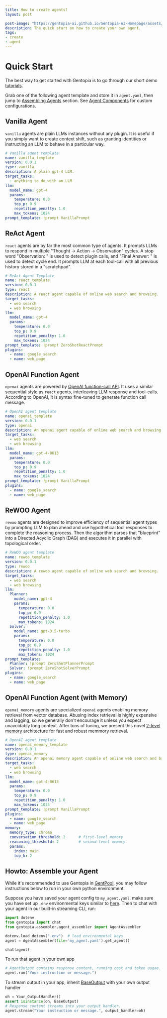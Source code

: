 ```yaml
---
title: How to create agents?
layout: post

post-image: "https://gentopia-ai.github.io/Gentopia-AI-Homepage/assets/images/agents.png"
description: The quick start on how to create your own agent.
tags:
- create
- agent
---
```

# Quick Start
The best way to get started with Gentopia is to go through our short demo [tutorials](https://www.youtube.com/playlist?list=PLZ2Bx-k4vH2dyvW9md5SHx4GBQOGoIJWr).

Grab one of the following agent template and store it in `agent.yaml`, then jump to [Assembling Agents](quick_start.md#howto-assemble-your-agent) section. 
See [Agent Components](agent_components.md) for custom configurations.

## Vanilla Agent
`vanilla` agents are plain LLMs instances without any plugin. 
It is useful if you simply want to create context shift, such as granting identities or instructing an LLM to behave in a particular way.

```yaml
# Vanilla agent template
name: vanilla_template
version: 0.0.1
type: vanilla
description: A plain gpt-4 LLM.
target_tasks:
  - anything to do with an LLM 
llm:
  model_name: gpt-4
  params:
    temperature: 0.0
    top_p: 0.9
    repetition_penalty: 1.0
    max_tokens: 1024
prompt_template: !prompt VanillaPrompt

```

## ReAct Agent
`react` agents are by far the most common type of agents. It prompts LLMs to respond in multiple "Thought -> Action -> Observation" cycles.
A stop word "Observation: " is used to detect plugin calls, and "Final Answer: " is used to detect cycle end.
It prompts LLM at each tool-call with all previous history stored in a "scratchpad". 

```yaml
# ReAct Agent Template
name: react_template
version: 0.0.1
type: react
description: A react agent capable of online web search and browsing.
target_tasks:
  - web search
  - web browsing
llm:
  model_name: gpt-4
  params:
    temperature: 0.0
    top_p: 0.9
    repetition_penalty: 1.0
    max_tokens: 1024
prompt_template: !prompt ZeroShotReactPrompt
plugins:
  - name: google_search
  - name: web_page
```

## OpenAI Function Agent
`openai` agents are powered by [OpenAI function-call API](https://openai.com/blog/function-calling-and-other-api-updates).
It uses a similar sequential style as `react` agents, interleaving LLM response and tool-calls. 
According to OpenAI, it is syntax fine-tuned to generate function call message.

```yaml
# OpenAI agent template
name: openai_template
version: 0.0.1
type: openai
description: An openai agent capable of online web search and browsing.
target_tasks:
  - web search
  - web browsing
llm:
  model_name: gpt-4-0613
  params:
    temperature: 0.0
    top_p: 0.9
    repetition_penalty: 1.0
    max_tokens: 1024
prompt_template: !prompt VanillaPrompt
plugins:
  - name: google_search
  - name: web_page
```

## ReWOO Agent
`rewoo` agents are designed to improve efficiency of sequential agent types by prompting LLM to plan ahead and use hypothetical
tool responses to complete the reasoning process. Then the algorithm parses that "blueprint" into a Directed Acyclic Graph (DAG)
and executes it in parallel with topological order.

```yaml
# ReWOO agent template
name: rewoo_template
version: 0.0.1
type: rewoo
description: A rewoo agent capable of online web search and browsing.
target_tasks:
  - web search
  - web browsing
llm:
  Planner:
    model_name: gpt-4
    params:
      temperature: 0.0
      top_p: 0.9
      repetition_penalty: 1.0
      max_tokens: 1024
  Solver:
    model_name: gpt-3.5-turbo
    params:
      temperature: 0.0
      top_p: 0.9
      repetition_penalty: 1.0
      max_tokens: 1024
prompt_template:
  Planner: !prompt ZeroShotPlannerPrompt
  Solver: !prompt ZeroShotSolverPrompt
plugins:
  - name: google_search
  - name: web_page
```

## OpenAI Function Agent (with Memory)
`openai_memory` agents are specialized `openai` agents enabling memory retrieval from vector database.
Abusing index retrieval is highly expensive and lagging, so we generally don't encourage it unless you expect unavoidably long context. 
After tons of tuning, we present this novel [2-level memory]() architecture for fast and robust memmory retrieval.

```yaml
# OpenAI agent template
name: openai_memory_template
version: 0.0.1
type: openai_memory
description: An openai memory agent capable of online web search and browsing in unlimited context length.
target_tasks:
  - web search
  - web browsing
llm:
  model_name: gpt-4-0613
  params:
    temperature: 0.0
    top_p: 0.9
    repetition_penalty: 1.0
    max_tokens: 1024
prompt_template: !prompt VanillaPrompt
plugins:
  - name: google_search
  - name: web_page
memory:
  memory_type: chroma
  conversation_threshold: 2      # first-level memory
  reasoning_threshold: 2         # second-level memory
  params:
    index: main
    top_k: 2
```

## Howto: Assemble your Agent
While it's recommended to use Gentopia in [GentPool](gentpool.md), you may follow instructions below to run in your own python environment:

Suppose you have saved your agent config to `my_agent.yaml`, make sure you have set up `.env` environmental keys similar to [here](installation.md#install-gentpool). Then to chat with your agent in our built-in streaming CLI, run:

```python
import dotenv
from gentopia import chat
from gentopia.assembler.agent_assembler import AgentAssembler

dotenv.load_dotenv(".env")  # load environmental keys
agent = AgentAssembler(file='my_agent.yaml').get_agent()

chat(agent) 
```
To run that agent in your own app
```python
# AgentOutput contains response content, running cost and token usgae.
agent.run("Your instruction or message.")
```
To stream output in your app, inherit [BaseOutput](https://github.com/Gentopia-AI/Gentopia/blob/c26370cf8c9642d2ec101c2d827b56341058b482/gentopia/output/base_output.py#L12)
with your own output handler
```python
oh = Your_OutputHandler()
assert isinstance(oh, BaseOutput)
# Response content streams into your output handler.
agent.stream("Your instruction or message.", output_handler=oh)
```